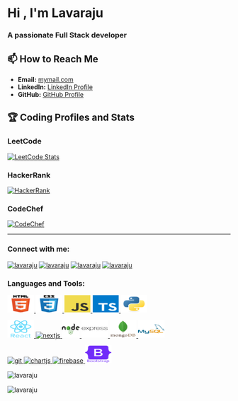 <h1 >Hi , I'm Lavaraju</h1>
<h3>A passionate Full Stack developer</h3>


## 📫 How to Reach Me
- **Email:** [mymail.com](mailto:imnanilavaraju@example.com)
- **LinkedIn:** [LinkedIn Profile](https://www.linkedin.com/in/lavaraju-gorli/)
- **GitHub:** [GitHub Profile](https://github.com/imlavaraju)




 ## 🏆 Coding Profiles and Stats

### LeetCode
[![LeetCode Stats](https://leetcode-stats-api.herokuapp.com/lavarajug)](https://leetcode.com/lavarajug)

### HackerRank
[![HackerRank](https://img.shields.io/badge/HackerRank-imanilavaraju-brightgreen)](https://www.hackerrank.com/imanilavaraju)

### CodeChef
[![CodeChef](https://img.shields.io/badge/CodeChef-lavaraju4149-brightgreen)](https://www.codechef.com/users/lavaraju4149)

---


<h3 align="left">Connect with me:</h3>
<p align="left">
    <a href="https://linkedin.com/in/lavaraju" target="blank"><img align="center" src="https://raw.githubusercontent.com/rahuldkjain/github-profile-readme-generator/master/src/images/icons/Social/linked-in-alt.svg" alt="lavaraju" height="30" width="40"  /></a>
<a href="https://codepen.io/lavaraju" target="blank"><img align="center" src="https://raw.githubusercontent.com/rahuldkjain/github-profile-readme-generator/master/src/images/icons/Social/codepen.svg" alt="lavaraju" height="30" width="40" /></a>
<a href="https://www.hackerrank.com/lavaraju" target="blank"><img align="center" src="https://raw.githubusercontent.com/rahuldkjain/github-profile-readme-generator/master/src/images/icons/Social/hackerrank.svg" alt="lavaraju" height="30" width="40" /></a>
<a href="https://www.leetcode.com/lavaraju" target="blank"><img align="center" src="https://raw.githubusercontent.com/rahuldkjain/github-profile-readme-generator/master/src/images/icons/Social/leet-code.svg" alt="lavaraju" height="30" width="40" /></a>
</p>

<h3 align="left">Languages and Tools:</h3>

<p align="left">
  <a href="https://www.w3.org/html/" target="_blank" rel="noreferrer"> <img src="https://raw.githubusercontent.com/devicons/devicon/master/icons/html5/html5-original-wordmark.svg" alt="html5" width="60" height="40"/> </a>
 <a href="https://www.w3schools.com/css/" target="_blank" rel="noreferrer"> <img src="https://raw.githubusercontent.com/devicons/devicon/master/icons/css3/css3-original-wordmark.svg" alt="css3" width="60" height="40"/> </a> 
  <a href="https://developer.mozilla.org/en-US/docs/Web/JavaScript" target="_blank" rel="noreferrer"> <img src="https://raw.githubusercontent.com/devicons/devicon/master/icons/javascript/javascript-original.svg" alt="javascript" width="60" height="40"/> </a>
  <a href="https://www.typescriptlang.org/" target="_blank" rel="noreferrer"> <img src="https://raw.githubusercontent.com/devicons/devicon/master/icons/typescript/typescript-original.svg" alt="typescript" width="60" height="40"/> </a>
 <a href="https://www.python.org" target="_blank" rel="noreferrer"> <img src="https://raw.githubusercontent.com/devicons/devicon/master/icons/python/python-original.svg" alt="python" width="60" height="40"/> </a> 
 
  <a href="https://reactjs.org/" target="_blank" rel="noreferrer"> <img src="https://raw.githubusercontent.com/devicons/devicon/master/icons/react/react-original-wordmark.svg" alt="react" width="60" height="40"/> </a>
  <a href="https://nextjs.org/" target="_blank" rel="noreferrer"> <img src="https://cdn.worldvectorlogo.com/logos/nextjs-2.svg" alt="nextjs" width="40" height="40"/> </a> <a href="https://nodejs.org" target="_blank" rel="noreferrer"> <img src="https://raw.githubusercontent.com/devicons/devicon/master/icons/nodejs/nodejs-original-wordmark.svg" alt="nodejs" width="40" height="40"/> </a> 
 <a href="https://expressjs.com" target="_blank" rel="noreferrer"> <img src="https://raw.githubusercontent.com/devicons/devicon/master/icons/express/express-original-wordmark.svg" alt="express" width="60" height="40"/> </a>
<a href="https://www.mongodb.com/" target="_blank" rel="noreferrer"> <img src="https://raw.githubusercontent.com/devicons/devicon/master/icons/mongodb/mongodb-original-wordmark.svg" alt="mongodb" width="60" height="40"/> </a>
 <a href="https://www.mysql.com/" target="_blank" rel="noreferrer"> <img src="https://raw.githubusercontent.com/devicons/devicon/master/icons/mysql/mysql-original-wordmark.svg" alt="mysql" width="60" height="40"/> </a>

 <a href="https://git-scm.com/" target="_blank" rel="noreferrer"> <img src="https://www.vectorlogo.zone/logos/git-scm/git-scm-icon.svg" alt="git" width="60" height="40"/> </a> 
 <a href="https://www.chartjs.org" target="_blank" rel="noreferrer"> <img src="https://www.chartjs.org/media/logo-title.svg" alt="chartjs" width="60" height="40"/> </a>
<a href="https://firebase.google.com/" target="_blank" rel="noreferrer"> <img src="https://www.vectorlogo.zone/logos/firebase/firebase-icon.svg" alt="firebase" width="60" height="40"/> </a> 
 <a href="https://getbootstrap.com" target="_blank" rel="noreferrer"> <img src="https://raw.githubusercontent.com/devicons/devicon/master/icons/bootstrap/bootstrap-plain-wordmark.svg" alt="bootstrap" width="60" height="40"/> </a> 


</p>


<p><img align="center" src="https://github-readme-stats.vercel.app/api/top-langs?username=imlavaraju&show_icons=true&locale=en&layout=compact" alt="lavaraju"  width="300"/></p>

<p><img align="center" src="https://github-readme-streak-stats.herokuapp.com/?user=imlavaraju&" alt="lavaraju" /></p>

